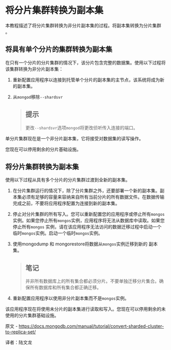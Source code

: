 # 将分片集群转换为副本集

本教程描述了将分片集群转换为非分片副本集的过程。将副本集转换为分片集群 。

## 将具有单个分片的集群转换为副本集

在只有一个分片的分片集群的情况下，该分片包含完整的数据集。使用以下过程将该集群转换为非分片副本集：

1. 重新配置应用程序以连接到托管单个分片的副本集的主节点，该系统将成为新的副本集。

2. 从`mongod`移除`--shardsvr`

   

   >## 提示
   >
   >更改`--shardsvr`选项`mongod`将更改侦听传入连接的端口。

   

单分片集群现在是一个非分片副本集，它将接受对数据集的读写操作。

您现在可以停用剩余的分片基础设施。

## 将分片集群转换为副本集

使用以下过程从具有多个分片的分片集群过渡到全新的副本集。

1. 在分片集群运行的情况下，除了分片集群之外，还要部署一个新的副本集。副本集必须有足够的容量来容纳来自所有当前分片的所有数据文件。在数据传输完成之前，不要将应用程序配置为连接到新的副本集。

2. 停止对分片集群的所有写入。您可以重新配置您的应用程序或停止所有`mongos`实例。如果您停止所有`mongos`实例，应用程序将无法从数据库中读取。如果您停止所有`mongos` 实例，请在该应用程序无法访问的数据迁移过程中启动一个临时`mongos`实例。启动一个临时`mongos`实例。

3. 使用mongodump 和 mongorestore将数据从`mongos`实例迁移到新的 副本集。

   

   >## 笔记
   >
   >并非所有数据库上的所有集合都必须分片。不要单独迁移分片集合。确保所有数据库和所有集合都正确迁移。

   

4. 重新配置应用程序以使用非分片副本集而不是`mongos`实例。

该应用程序现在将使用未分片的副本集进行读取和写入。您现在可以停用剩余的未使用的分片集群基础设施。





原文 -  https://docs.mongodb.com/manual/tutorial/convert-sharded-cluster-to-replica-set/ 

译者：陆文龙
